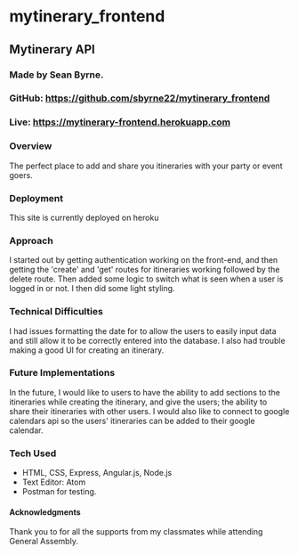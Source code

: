 # mytinerary_frontend

## Mytinerary API
### Made by Sean Byrne.
### GitHub: https://github.com/sbyrne22/mytinerary_frontend
### Live: https://mytinerary-frontend.herokuapp.com
### Overview
  The perfect place to add and share you itineraries with your party or event goers.
### Deployment
  This site is currently deployed on heroku
### Approach
  I started out by getting authentication working on the front-end, and then getting the 'create' and 'get' routes for itineraries working followed by the delete route. Then added some logic to switch what is seen when a user is logged in or not. I then did some light styling.
### Technical Difficulties
  I had issues formatting the date for to allow the users to easily input data and still allow it to be correctly entered into the database. I also had trouble making a good UI for creating an itinerary.
### Future Implementations
  In the future, I would like to users to have the ability to add sections to the itineraries while creating the itinerary, and give the users; the ability to share their itineraries with other users. I would also like to connect to google calendars api so the users' itineraries can be added to their google calendar.
### Tech Used
  - HTML, CSS, Express, Angular.js, Node.js
  - Text Editor: Atom
  - Postman for testing.
#### Acknowledgments
  Thank you to for all the supports from my classmates while attending General Assembly.

